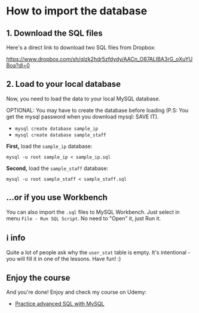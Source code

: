 # How to import the database

## 1. Download the SQL files

Here's a direct link to download two SQL files from Dropbox:

https://www.dropbox.com/sh/qlzk2hdr5zfdydy/AACn_O87ALIBA3rG_oXuYUBoa?dl=0​

## 2. Load to your local database

Now, you need to load the data to your local MySQL database.

OPTIONAL: You may have to create the database before loading (P.S: You get the mysql password when you download mysql: SAVE IT).

* `mysql create database sample_ip`
* `mysql create database sample_staff`

**First,** load the `sample_ip` database:

```
mysql -u root sample_ip < sample_ip.sql
```

**Second,** load the `sample_staff` database:

```
mysql -u root sample_staff < sample_staff.sql
```

## ...or if you use Workbench

You can also import the `.sql` files to MySQL Workbench. Just select in menu `File - Run SQL Script`. No need to "Open" it, just Run it.


## ℹ️ info

Quite a lot of people ask why the `user_stat` table is empty. It's intentional - you will fill it in one of the lessons. Have fun! :)

## Enjoy the course

And you're done! Enjoy and check my course on Udemy:

* [Practice advanced SQL with MySQL](https://www.udemy.com/practice-advanced-sql-with-mysql/)
